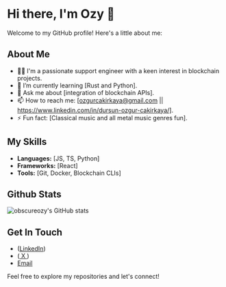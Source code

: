 # Hi there, I'm Ozy 👋

Welcome to my GitHub profile! Here's a little about me:

## About Me

- 👨‍💻 I'm a passionate support engineer with a keen interest in blockchain projects.
- 🌱 I’m currently learning [Rust and Python].
- 💬 Ask me about [integration of blockchain APIs].
- 📫 How to reach me: [ozgurcakirkaya@gmail.com || https://www.linkedin.com/in/dursun-ozgur-cakirkaya/].
- ⚡ Fun fact: [Classical music and all metal music genres fun].

## My Skills

- **Languages:** [JS, TS, Python]
- **Frameworks:** [React]
- **Tools:** [Git, Docker, Blockchain CLIs]

## Github Stats

![obscureozy's GitHub stats](https://github-readme-stats.vercel.app/api?username=obscureozy&show_icons=true&theme=radical)

## Get In Touch

- ([LinkedIn](https://www.linkedin.com/in/dursun-ozgur-cakirkaya/))
- ([ X ](https://x.com/obscureck))
- [Email](ozgurcakirkaya@gmail.com)

Feel free to explore my repositories and let's connect!

<!---
obscureozy/obscureozy is a ✨ special ✨ repository because its `README.md` (this file) appears on your GitHub profile.
You can click the Preview link to take a look at your changes.
--->
